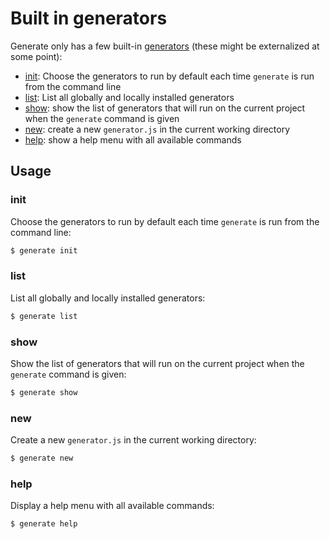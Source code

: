 # Built in generators

Generate only has a few built-in [generators](docs/generators.md) (these might be externalized at some point):

* [init](#init): Choose the generators to run by default each time `generate` is run from the command line
* [list](#list): List all globally and locally installed generators
* [show](#show): show the list of generators that will run on the current project when the `generate` command is given
* [new](#new): create a new `generator.js` in the current working directory
* [help](#help): show a help menu with all available commands

## Usage

### init

Choose the generators to run by default each time `generate` is run from the command line:

```sh
$ generate init
```

### list

List all globally and locally installed generators:

```sh
$ generate list
```

### show

Show the list of generators that will run on the current project when the `generate` command is given:

```sh
$ generate show
```

### new

Create a new `generator.js` in the current working directory:

```sh
$ generate new
```

### help

Display a help menu with all available commands:

```sh
$ generate help
```

